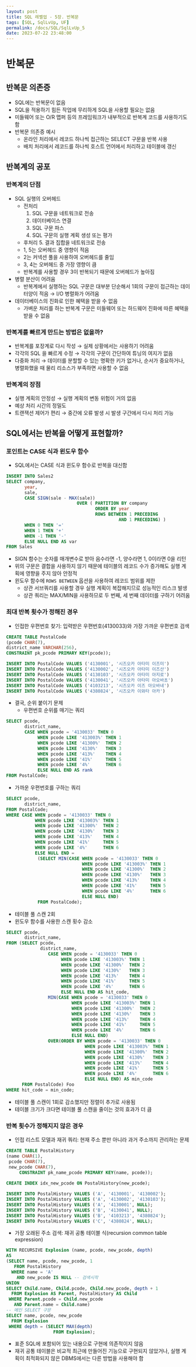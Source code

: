 ```yaml
---
layout: post
title: SQL 레벨업 - 5장. 반복문
tags: [SQL, SqlLvUp, UF]
permalink: /docs/SQL/SqlLvUp_5
date: 2023-07-22 23:48:00
---
```

# 반복문
## 반복문 의존증
- SQL에는 반복문이 없음
- SQL을 적용하기 힘든 작업에 무리하게 SQL을 사용할 필요는 없음
- 미들웨어 또는 O/R 맵퍼 등의 프레임워크가 내부적으로 반복계 코드를 사용하기도 함
- 반복문 의존증 예시
  - 온라인 처리에서 레코드 하나씩 접근하는 SELECT 구문을 반복 사용
  - 배치 처리에서 레코드를 하나씩 호스트 언어에서 처리하고 테이블에 갱신
## 반복계의 공포
### 반복계의 단점
- SQL 실행의 오버헤드
  - 전처리
    1. SQL 구문을 네트워크로 전송
    2. 데이터베이스 연결
    3. SQL 구문 파스
    4. SQL 구문의 실행 계획 생성 또는 평가
  - 후처리
    5. 결과 집합을 네트워크로 전송
  - 1, 5는 오버헤드 중 영향이 적음
  - 2는 커넥션 풀을 사용하여 오버헤드를 줄임
  - 3, 4는 오버헤드 중 가장 영향이 큼
  - 반복계를 사용할 경우 3이 반복되기 때문에 오버헤드가 높아짐
- 병렬 분산이 어려움
  - 반복계에서 실행하는 SQL 구문은 대부분 단순해서 1회의 구문이 접근하는 데이터양이 적음 → I/O 병렬화가 어려움
- 데이터베이스의 진화로 인한 혜택을 받을 수 없음
  - 가벼운 처리를 하는 반복계 구문은 미들웨어 또는 하드웨어 진화에 따른 혜택을 받을 수 없음
### 반복계를 빠르게 만드는 방법은 없을까?
- 반복계를 포장계로 다시 작성 → 실제 상황에서는 사용하기 어려움
- 각각의 SQL 을 빠르게 수정 → 각각의 구문이 간단하여 튜닝의 여지가 없음
- 다중화 처리 → 데이터를 분할할 수 있는 명확한 키가 없거나, 순서가 중요하거나, 병렬화했을 때 물리 리소스가 부족하면 사용할 수 없음
### 반복계의 장점
- 실행 계획의 안정성 → 실행 계획의 변동 위험이 거의 없음
- 예상 처리 시간의 정밀도
- 트랜잭션 제어가 편리 → 중간에 오류 발생 시 발생 구간에서 다시 처리 가능
## SQL에서는 반복을 어떻게 표현할까?
### 포인트는 CASE 식과 윈도우 함수
- SQL에서는 CASE 식과 윈도우 함수로 반복을 대신함
```sql
INSERT INTO Sales2
SELECT company,
       year,
       sale,
       CASE SIGN(sale - MAX(sale))
                           OVER ( PARTITION BY company
                                  ORDER BY year
                                  ROWS BETWEEN 1 PRECEDING
                                           AND 1 PRECEDING) )
       WHEN 0 THEN '='
       WHEN 1 THEN '+'
       WHEN -1 THEN '-'
       ELSE NULL END AS var
FROM Sales
```
- SIGN 함수는 숫자를 매개변수로 받아 음수라면 -1, 양수라면 1, 0이라면 0을 리턴
- 위의 구문은 결합을 사용하지 않기 때문에 테이블의 레코드 수가 증가해도 실행 계획에 영향을 주지 않아 안정적
- 윈도우 함수에 `ROWS BETWEEN` 옵션을 사용하여 레코드 범위를 제한
  - 상관 서브쿼리를 사용할 경우 실행 계획이 복잡해지므로 성능적인 리스크 발생
  - 상관 쿼리는 MAX/MIN을 사용하므로 두 번째, 세 번째 데이터를 구하기 어려움
### 최대 반복 횟수가 정해진 경우
- 인접한 우편번호 찾기: 입력받은 우편번호(4130033)와 가장 가까운 우편번호 검색
```sql
CREATE TABLE PostalCode
(pcode CHAR(7),
district_name VARCHAR(256),
CONSTRAINT pk_pcode PRIMARY KEY(pcode));

INSERT INTO PostalCode VALUES ('4130001', '시즈오카 아타미 이즈미')
INSERT INTO PostalCode VALUES ('4130002', '시즈오카 아타미 이즈산')
INSERT INTO PostalCode VALUES ('4130103', '시즈오카 아타미 아지로')
INSERT INTO PostalCode VALUES ('4130041', '시즈오카 아타미 아오바초')
INSERT INTO PostalCode VALUES ('4103213', '시즈오카 이즈 아오바네')
INSERT INTO PostalCode VALUES ('4380824', '시즈오카 이와타 아카')
```
- 결국, 순위 붙이기 문제
  - 우편번호 순위를 매기는 쿼리
```sql
SELECT pcode,
       district_name,
       CASE WHEN pcode = '4130033' THEN 0
            WHEN pcode LIKE '413003%' THEN 1
            WHEN pcode LIKE '41300%'  THEN 2
            WHEN pcode LIKE '4130%'   THEN 3
            WHEN pcode LIKE '413%'    THEN 4
            WHEN pcode LIKE '41%'     THEN 5
            WHEN pcode LIKE '4%'      THEN 6
            ELSE NULL END AS rank
FROM PostalCode;
```

  - 가까운 우편번호를 구하는 쿼리
```sql
SELECT pcode,
       district_name,
FROM PostalCode;
WHERE CASE WHEN pcode = '4130033' THEN 0
           WHEN pcode LIKE '413003%' THEN 1
           WHEN pcode LIKE '41300%'  THEN 2
           WHEN pcode LIKE '4130%'   THEN 3
           WHEN pcode LIKE '413%'    THEN 4
           WHEN pcode LIKE '41%'     THEN 5
           WHEN pcode LIKE '4%'      THEN 6
           ELSE NULL END = 
            (SELECT MIN(CASE WHEN pcode = '4130033' THEN 0
                             WHEN pcode LIKE '413003%' THEN 1
                             WHEN pcode LIKE '41300%'  THEN 2
                             WHEN pcode LIKE '4130%'   THEN 3
                             WHEN pcode LIKE '413%'    THEN 4
                             WHEN pcode LIKE '41%'     THEN 5
                             WHEN pcode LIKE '4%'      THEN 6
                             ELSE NULL END)
            FROM PostalCode);
```
  - 테이블 풀 스캔 2회
- 윈도우 함수를 사용한 스캔 횟수 감소
```sql
SELECT pcode,
       district_name,
FROM (SELECT pcode,
             district_name,
                CASE WHEN pcode = '4130033' THEN 0
                     WHEN pcode LIKE '413003%' THEN 1
                     WHEN pcode LIKE '41300%'  THEN 2
                     WHEN pcode LIKE '4130%'   THEN 3
                     WHEN pcode LIKE '413%'    THEN 4
                     WHEN pcode LIKE '41%'     THEN 5
                     WHEN pcode LIKE '4%'      THEN 6
                     ELSE NULL END AS hit_code,
                MIN(CASE WHEN pcode = '4130033' THEN 0
                         WHEN pcode LIKE '413003%' THEN 1
                         WHEN pcode LIKE '41300%'  THEN 2
                         WHEN pcode LIKE '4130%'   THEN 3
                         WHEN pcode LIKE '413%'    THEN 4
                         WHEN pcode LIKE '41%'     THEN 5
                         WHEN pcode LIKE '4%'      THEN 6
                         ELSE NULL END)
                OVER(ORDER BY WHEN pcode = '4130033' THEN 0
                              WHEN pcode LIKE '413003%' THEN 1
                              WHEN pcode LIKE '41300%'  THEN 2
                              WHEN pcode LIKE '4130%'   THEN 3
                              WHEN pcode LIKE '413%'    THEN 4
                              WHEN pcode LIKE '41%'     THEN 5
                              WHEN pcode LIKE '4%'      THEN 6
                              ELSE NULL END) AS min_code
      FROM PostalCode) Foo
WHERE hit_code = min_code;
```
  - 테이블 풀 스캔이 1회로 감소했지만 정렬이 추가로 사용됨
  - 테이블 크기가 크다면 테이블 풀 스캔을 줄이는 것의 효과가 더 큼
### 반복 횟수가 정해지지 않은 경우
- 인접 리스트 모델과 재귀 쿼리: 현재 주소 뿐만 아니라 과거 주소까지 관리하는 문제
```sql
CREATE TABLE PostalHistory
(name CHAR(1),
 pcode CHAR(7),
 new_pcode CHAR(7),
     CONSTRAINT pk_name_pcode PRIMARY KEY(name, pcode));
     
CREATE INDEX idx_new_pcode ON PostalHistory(new_pcode);

INSERT INTO PostalHistory VALUES ('A', '4130001', '4130002');
INSERT INTO PostalHistory VALUES ('A', '4130002', '4130103');
INSERT INTO PostalHistory VALUES ('A', '4130001', NULL);
INSERT INTO PostalHistory VALUES ('B', '4130041', NULL);
INSERT INTO PostalHistory VALUES ('B', '4103213', '4380824');
INSERT INTO PostalHistory VALUES ('C', '4380824', NULL);
```
- 가장 오래된 주소 검색: 재귀 공통 테이블 식(recursion common table expression)
```sql
WITH RECURSIVE Explosion (name, pcode, new_pcode, depth)
AS
(SELECT name, pcode, new_pcode, 1
   FROM PostalHistory
  WHERE name = 'A'
    AND new_pcode IS NULL -- 검색시작
UNION
SELECT Child.name, Child.pcode, Child.new_pcode, depth + 1
  FROM Explosion AS Parent, PostalHistory AS Child
 WHERE Parent.pcode = Child.new_pcode
   AND Parent.name = Child.name)
-- 메인 SELECT 구문
SELECT name, pcode, new_pcode
  FROM Explosion
 WHERE depth = (SELECT MAX(depth)
                  FROM Explosion);
```
  - 표준 SQL에 포함되어 있는 내용으로 구현에 의존적이지 않음
  - 재귀 공통 테이블은 비교적 최근에 만들어진 기능으로 구현되지 않았거나, 실행 계획이 최적화되지 않은 DBMS에서는 다른 방법을 사용해야 함